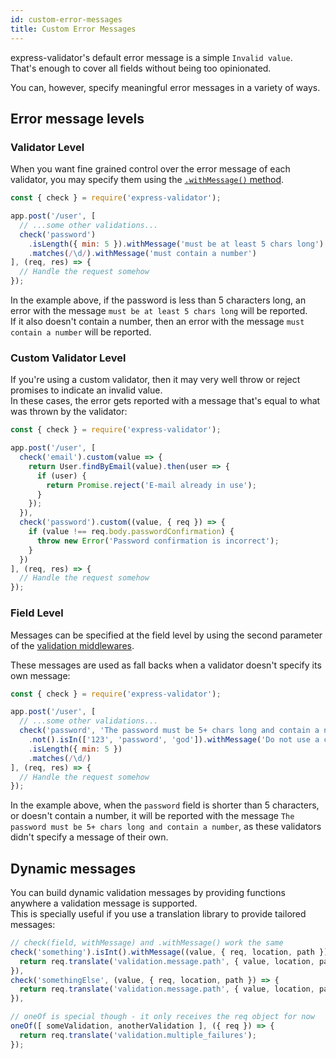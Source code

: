 ```yaml
---
id: custom-error-messages
title: Custom Error Messages
---
```


express-validator's default error message is a simple `Invalid value`.  
That's enough to cover all fields without being too opinionated.

You can, however, specify meaningful error messages in a variety of ways.

## Error message levels
### Validator Level
When you want fine grained control over the error message of each validator,
you may specify them using the [`.withMessage()` method](api-validation-chain.md#withmessagemessage).

```js
const { check } = require('express-validator');

app.post('/user', [
  // ...some other validations...
  check('password')
    .isLength({ min: 5 }).withMessage('must be at least 5 chars long')
    .matches(/\d/).withMessage('must contain a number')
], (req, res) => {
  // Handle the request somehow
});
```

In the example above, if the password is less than 5 characters long, an error with the message
`must be at least 5 chars long` will be reported.  
If it also doesn't contain a number, then an error with the message `must contain a number` will be
reported.

### Custom Validator Level
If you're using a custom validator, then it may very well throw or reject promises to indicate an invalid value.  
In these cases, the error gets reported with a message that's equal to what was thrown by the validator:

```js
const { check } = require('express-validator');

app.post('/user', [
  check('email').custom(value => {
    return User.findByEmail(value).then(user => {
      if (user) {
        return Promise.reject('E-mail already in use');
      }
    });
  }),
  check('password').custom((value, { req }) => {
    if (value !== req.body.passwordConfirmation) {
      throw new Error('Password confirmation is incorrect');
    }
  })
], (req, res) => {
  // Handle the request somehow
});
```

### Field Level
Messages can be specified at the field level by using the second parameter of the
[validation middlewares](api-check.md#check-field-message).

These messages are used as fall backs when a validator doesn't specify its own message:

```js
const { check } = require('express-validator');

app.post('/user', [
  // ...some other validations...
  check('password', 'The password must be 5+ chars long and contain a number')
    .not().isIn(['123', 'password', 'god']).withMessage('Do not use a common word as the password')
    .isLength({ min: 5 })
    .matches(/\d/)
], (req, res) => {
  // Handle the request somehow
});
```

In the example above, when the `password` field is shorter than 5 characters, or doesn't contain a number,
it will be reported with the message `The password must be 5+ chars long and contain a number`,
as these validators didn't specify a message of their own.

## Dynamic messages

You can build dynamic validation messages by providing functions anywhere a validation message is supported.  
This is specially useful if you use a translation library to provide tailored messages:

```js
// check(field, withMessage) and .withMessage() work the same
check('something').isInt().withMessage((value, { req, location, path }) => {
  return req.translate('validation.message.path', { value, location, path });
}),
check('somethingElse', (value, { req, location, path }) => {
  return req.translate('validation.message.path', { value, location, path });
}),

// oneOf is special though - it only receives the req object for now
oneOf([ someValidation, anotherValidation ], ({ req }) => {
  return req.translate('validation.multiple_failures');
});
```
